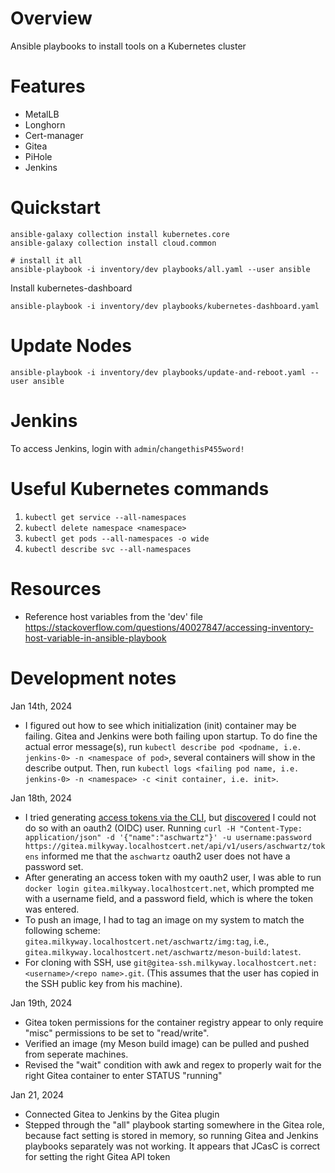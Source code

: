 # Overview
Ansible playbooks to install tools on a Kubernetes cluster

# Features
- MetalLB
- Longhorn
- Cert-manager
- Gitea
- PiHole
- Jenkins

# Quickstart
```
ansible-galaxy collection install kubernetes.core
ansible-galaxy collection install cloud.common

# install it all
ansible-playbook -i inventory/dev playbooks/all.yaml --user ansible
```

Install kubernetes-dashboard
```
ansible-playbook -i inventory/dev playbooks/kubernetes-dashboard.yaml
```

# Update Nodes
```
ansible-playbook -i inventory/dev playbooks/update-and-reboot.yaml --user ansible
```

# Jenkins
To access Jenkins, login with `admin`/`changethisP455word!`

# Useful Kubernetes commands

1. `kubectl get service --all-namespaces`
2. `kubectl delete namespace <namespace>`
3. `kubectl get pods --all-namespaces -o wide`
4. `kubectl describe svc --all-namespaces`

# Resources

- Reference host variables from the 'dev' file https://stackoverflow.com/questions/40027847/accessing-inventory-host-variable-in-ansible-playbook

# Development notes

Jan 14th, 2024
- I figured out how to see which initialization (init) container may be failing.  Gitea and Jenkins were both failing upon startup.  To do fine the actual error message(s), run `kubectl describe pod <podname, i.e. jenkins-0> -n <namespace of pod>`, several containers will show in the describe output.  Then, run `kubectl logs <failing pod name, i.e. jenkins-0> -n <namespace> -c <init container, i.e. init>`.

Jan 18th, 2024
- I tried generating [access tokens via the CLI](https://docs.gitea.com/next/development/api-usage), but [discovered](https://github.com/go-gitea/gitea/issues/23382) I could not do so with an oauth2 (OIDC) user.  Running `curl -H "Content-Type: application/json" -d '{"name":"aschwartz"}' -u username:password https://gitea.milkyway.localhostcert.net/api/v1/users/aschwartz/tokens` informed me that the `aschwartz` oauth2 user does not have a password set.
- After generating an access token with my oauth2 user, I was able to run `docker login gitea.milkyway.localhostcert.net`, which prompted me with a username field, and a password field, which is where the token was entered.
- To push an image, I had to tag an image on my system to match the following scheme: `gitea.milkyway.localhostcert.net/aschwartz/img:tag`, i.e., `gitea.milkyway.localhostcert.net/aschwartz/meson-build:latest`.
- For cloning with SSH, use `git@gitea-ssh.milkyway.localhostcert.net:<username>/<repo name>.git`.  (This assumes that the user has copied in the SSH public key from his machine).

Jan 19th, 2024
- Gitea token permissions for the container registry appear to only require "misc" permissions to be set to "read/write".
- Verified an image (my Meson build image) can be pulled and pushed from seperate machines.
- Revised the "wait" condition with awk and regex to properly wait for the right Gitea container to enter STATUS "running"

Jan 21, 2024
- Connected Gitea to Jenkins by the Gitea plugin
- Stepped through the "all" playbook starting somewhere in the Gitea role, because fact setting is stored in memory, so running Gitea and Jenkins playbooks separately was not working.  It appears that JCasC is correct for setting the right Gitea API token